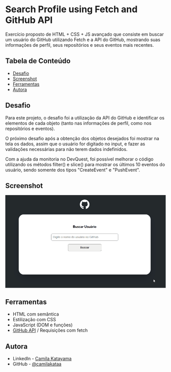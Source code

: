 # Search Profile using Fetch and GitHub API

Exercício proposto de HTML + CSS + JS avançado que consiste em buscar um usuário do GitHub utilizando Fetch e a API do GitHub, mostrando suas informações de perfil, seus repositórios e seus eventos mais recentes.

## Tabela de Conteúdo

- [Desafio](#desafio)
- [Screenshot](#screenshot)
- [Ferramentas](#ferramentas)
- [Autora](#autora)


## Desafio

Para este projeto, o desafio foi a utilização da API do GitHub e identificar os elementos de cada objeto (tanto nas informações de perfil, como nos repositórios e eventos).

O próximo desafio após a obtenção dos objetos desejados foi mostrar na tela os dados, assim que o usuário for digitado no input, e fazer as validações necessárias para não terem dados indefinidos.

Com a ajuda da monitoria no DevQuest, foi possível melhorar o código utilizando os métodos filter() e slice() para mostrar os últimos 10 eventos do usuário, sendo somente dos tipos "CreateEvent" e "PushEvent".


## Screenshot

<img src="./screen.gif" alt="desktop layout">

## Ferramentas

- HTML com semântica
- Estilização com CSS
- JavaScript (DOM e funções)
- [GitHub API](https://docs.github.com/pt/rest/guides/getting-started-with-the-rest-api?apiVersion=2022-11-28) / Requisições com fetch

## Autora

- LinkedIn - [Camila Katayama](https://www.linkedin.com/in/camila-katayama-ab1a42153/)
- GitHub - [@camilakataa](https://github.com/camilakataa)


